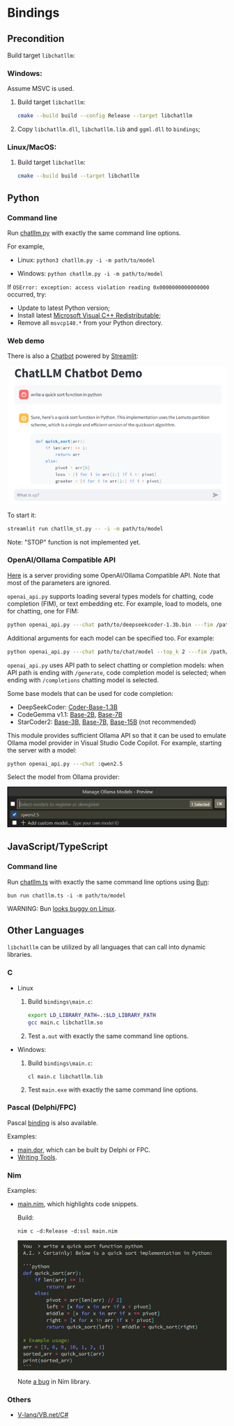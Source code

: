# Bindings

## Precondition

Build target `libchatllm`:

### Windows:

Assume MSVC is used.

1. Build target `libchatllm`:

    ```sh
    cmake --build build --config Release --target libchatllm
    ```

1. Copy `libchatllm.dll`, `libchatllm.lib` and `ggml.dll` to `bindings`;

### Linux/MacOS:

1. Build target `libchatllm`:

    ```sh
    cmake --build build --target libchatllm
    ```

## Python

### Command line

Run [chatllm.py](../bindings/chatllm.py) with exactly the same command line options.

For example,

* Linux: `python3 chatllm.py -i -m path/to/model`

* Windows: `python chatllm.py -i -m path/to/model`

If `OSError: exception: access violation reading 0x0000000000000000` occurred, try:

* Update to latest Python version;
* Install latest [Microsoft Visual C++ Redistributable](https://learn.microsoft.com/en-us/cpp/windows/latest-supported-vc-redist);
* Remove all `msvcp140.*` from your Python directory.

### Web demo

There is also a [Chatbot](../scripts/chatllm_st.py) powered by [Streamlit](https://streamlit.io/):

![](chatbot_st.png)

To start it:

```sh
streamlit run chatllm_st.py -- -i -m path/to/model
```

Note: "STOP" function is not implemented yet.

### OpenAI/Ollama Compatible API

[Here](../scripts/openai_api.py) is a server providing some OpenAI/Ollama Compatible API. Note that most of
the parameters are ignored.

`openai_api.py` supports loading several types models for chatting, code completion (FIM), or text embedding etc.
For example, load to models, one for chatting, one for FIM:

```sh
python openai_api.py ---chat path/to/deepseekcoder-1.3b.bin ---fim /path/to/deepseekcoder-1.3b-base.bin
```

Additional arguments for each model can be specified too. For example:

```sh
python openai_api.py ---chat path/to/chat/model --top_k 2 ---fim /path/to/fim/model --temp 0.8
```

`openai_api.py` uses API path to select chatting or completion models: when API path is ending with
`/generate`, code completion model is selected; when ending with `/completions`
chatting model is selected.

Some base models that can be used for code completion:

* DeepSeekCoder: [Coder-Base-1.3B](https://huggingface.co/deepseek-ai/deepseek-coder-1.3b-base)
* CodeGemma v1.1: [Base-2B](https://huggingface.co/google/codegemma-1.1-2b), [Base-7B](https://huggingface.co/google/codegemma-1.1-7b)
* StarCoder2: [Base-3B](https://huggingface.co/bigcode/starcoder2-7b), [Base-7B](https://huggingface.co/bigcode/starcoder2-7b), [Base-15B](https://huggingface.co/bigcode/starcoder2-15b) (not recommended)

This module provides sufficient Ollama API so that it can be used to emulate Ollama model provider in Visual Studio Code Copilot.
For example, starting the server with a model:

```sh
python openai_api.py ---chat :qwen2.5
```

Select the model from Ollama provider:

![](vscode_ollama.png)

## JavaScript/TypeScript

### Command line

Run [chatllm.ts](../bindings/chatllm.ts) with exactly the same command line options using [Bun](https://bun.sh/):

```shell
bun run chatllm.ts -i -m path/to/model
```

WARNING: Bun [looks buggy on Linux](https://github.com/oven-sh/bun/issues/10242).

## Other Languages

`libchatllm` can be utilized by all languages that can call into dynamic libraries.

### C

* Linux

    1. Build `bindings\main.c`:

        ```sh
        export LD_LIBRARY_PATH=.:$LD_LIBRARY_PATH
        gcc main.c libchatllm.so
        ```

    1. Test `a.out` with exactly the same command line options.

* Windows:

    1. Build `bindings\main.c`:

        ```shell
        cl main.c libchatllm.lib
        ```

    1. Test `main.exe` with exactly the same command line options.

### Pascal (Delphi/FPC)

Pascal [binding](../bindings/libchatllm.pas) is also available.

Examples:

* [main.dpr](../bindings/main.dpr), which can be built by Delphi or FPC.
* [Writing Tools](https://github.com/foldl/WritingTools).

### Nim

Examples:

* [main.nim](../bindings/main.nim), which highlights code snippets.

    Build:

    ```
    nim c -d:Release -d:ssl main.nim
    ```

    ![](code_highlight.png)

    Note [a bug](https://github.com/nim-lang/Nim/pull/25105) in Nim library.

### Others

* [V-lang/VB.net/C#](https://github.com/foldl/chatllm.cpp/issues/41)
